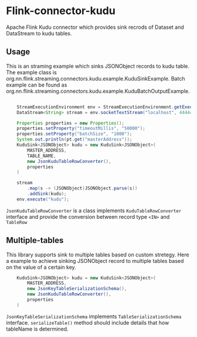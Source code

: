 # Flink-connector-kudu

Apache Flink Kudu connector which provides sink recrods of Dataset and DataStream to kudu tables.

## Usage
This is an straming example which sinks JSONObject records to kudu table. The example class is org.nn.flink.streaming.connectors.kudu.example.KuduSinkExample. Batch example can be found as org.nn.flink.streaming.connectors.kudu.example.KuduBatchOutputExample.

``` java

    StreamExecutionEnvironment env = StreamExecutionEnvironment.getExecutionEnvironment();
    DataStream<String> stream = env.socketTextStream("localhost", 44444);

    Properties properties = new Properties();
    properties.setProperty("timeoutMillis", "50000");
    properties.setProperty("batchSize", "1000");
    System.out.println(pt.get("masterAddress"));
    KuduSink<JSONObject> kudu = new KuduSink<JSONObject>(
        MASTER_ADDRESS,
        TABLE_NAME,
        new JsonKuduTableRowConverter(),
        properties
    )

    stream
        .map(s -> (JSONObject)JSONObject.parse(s))
        .addSink(kudu);
    env.execute("kudu");
```
`JsonKuduTableRowConverter` is a class implements `KuduTableRowConverter` interface and provide the conversion between record type `<IN>` and `TableRow`

## Multiple-tables
This library supports sink to multiple tables based on custom stretegy. Here a example to achieve sinking JSONObject record to multiple tables based on the value of a certain key.
``` java
    KuduSink<JSONObject> kudu = new KuduSink<JSONObject>(
        MASTER_ADDRESS,
        new JsonKeyTableSerializationSchema(),
        new JsonKuduTableRowConverter(),
        properties
    )
```
`JsonKeyTableSerializationSchema` implements `TableSerializationSchema` interface. `serializeTable()` method should include details that how tableName is determined.